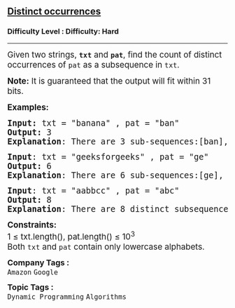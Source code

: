 <h2><a href="https://www.geeksforgeeks.org/problems/distinct-occurrences/1?page=1&difficulty=Hard&status=unsolved&sortBy=submissions">Distinct occurrences</a></h2><h3>Difficulty Level : Difficulty: Hard</h3><hr><div class="problems_problem_content__Xm_eO"><p><span style="font-size: 14pt;">Given two strings, <strong><code>txt</code></strong> and <strong><code>pat</code></strong>, find the count of distinct occurrences of <code>pat</code> as a subsequence in <code>txt</code>.</span></p>
<p><span style="font-size: 14pt;"><strong>Note:</strong> It is guaranteed that the output will fit within 31 bits.</span></p>
<p><span style="font-size: 14pt;"><strong>Examples:</strong></span></p>
<pre><span style="font-size: 14pt;"><strong>Input: </strong>txt = "banana" , pat = "ban"
<strong>Output:</strong> 3
<strong>Explanation</strong>: There are 3 sub-sequences:[ban], [ba n], [b an].
</span></pre>
<pre><span style="font-size: 14pt;"><strong>Input</strong>: txt = "geeksforgeeks" , pat = "ge"
<strong>Output:</strong> 6
<strong>Explanation</strong>: There are 6 sub-sequences:[ge], [ge], [g e], [g e] [g e] and [g e].
</span></pre>
<pre><span style="font-size: 14pt;"><strong>Input</strong>: txt = "aabbcc" , pat = "abc"
<strong>Output: </strong>8
<strong>Explanation</strong>: There are 8 distinct subsequences: [a b c], [a b c], [a b c], [a b c], [a b c], [a b c], [a b c], [a b c].</span></pre>
<p><span style="font-size: 14pt;"><strong>Constraints:</strong><br>1 ≤ txt.length(), pat.length() ≤ 10<sup>3</sup><br>Both <code>txt</code> and <code>pat</code> contain only lowercase alphabets.</span></p></div><p><span style=font-size:18px><strong>Company Tags : </strong><br><code>Amazon</code>&nbsp;<code>Google</code>&nbsp;<br><p><span style=font-size:18px><strong>Topic Tags : </strong><br><code>Dynamic Programming</code>&nbsp;<code>Algorithms</code>&nbsp;
